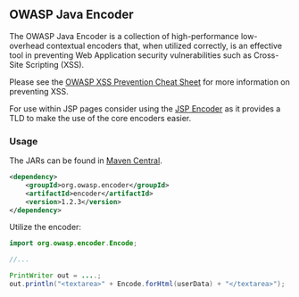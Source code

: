 ## OWASP Java Encoder

The OWASP Java Encoder is a collection of high-performance low-overhead
contextual encoders that, when utilized correctly, is an effective tool in
preventing Web Application security vulnerabilities such as Cross-Site
Scripting (XSS).

Please see the [OWASP XSS Prevention Cheat Sheet](https://www.owasp.org/index.php/XSS_%28Cross_Site_Scripting%29_Prevention_Cheat_Sheet)
for more information on preventing XSS.

For use within JSP pages consider using the [JSP Encoder](../encoder-jsp/index.html) as it
provides a TLD to make the use of the core encoders easier.

### Usage

The JARs can be found in [Maven Central](https://search.maven.org/#search%7Cga%7C1%7Cg%3A%22org.owasp.encoder%22).

```xml
<dependency>
    <groupId>org.owasp.encoder</groupId>
    <artifactId>encoder</artifactId>
    <version>1.2.3</version>
</dependency>
```

Utilize the encoder:

```java
import org.owasp.encoder.Encode;

//...

PrintWriter out = ....;
out.println("<textarea>" + Encode.forHtml(userData) + "</textarea>");
```
